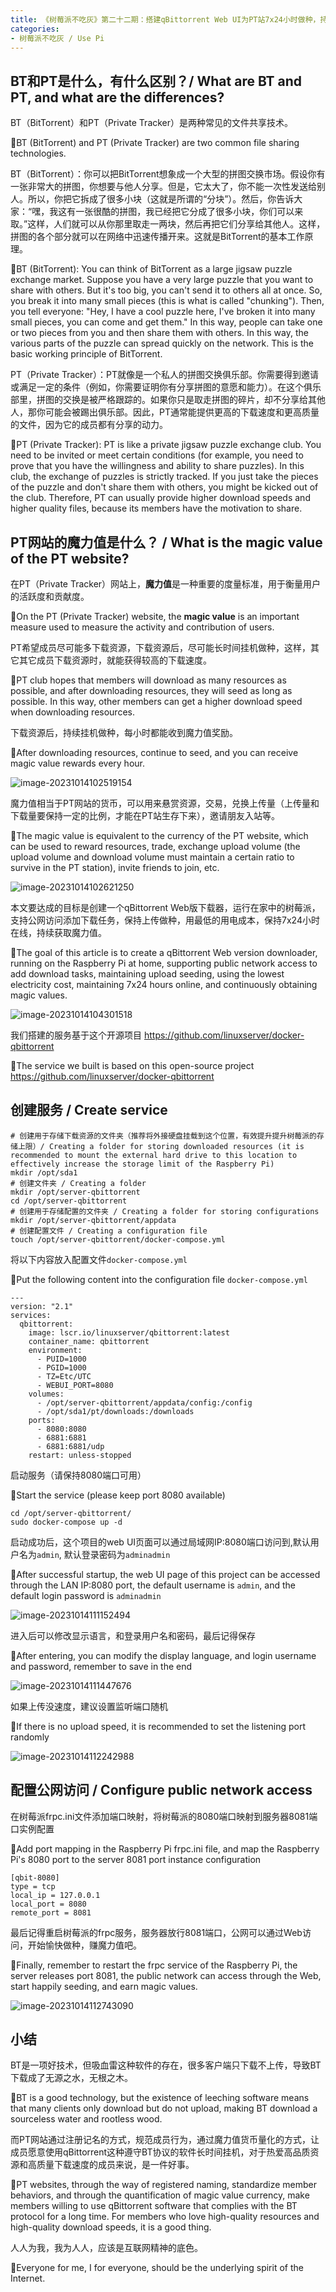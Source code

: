 ```yaml
---
title: 《树莓派不吃灰》第二十二期：搭建qBittorrent Web UI为PT站7x24小时做种，持续获取魔力值 / 《Use Pi》Issue 22 Building qBittorrent Web UI for PT site to seed 7x24 hours, continuously obtaining magic values
categories:
- 树莓派不吃灰 / Use Pi
---
```


## BT和PT是什么，有什么区别？/ What are BT and PT, and what are the differences?

BT（BitTorrent）和PT（Private Tracker）是两种常见的文件共享技术。

🌈BT (BitTorrent) and PT (Private Tracker) are two common file sharing technologies.

BT（BitTorrent）：你可以把BitTorrent想象成一个大型的拼图交换市场。假设你有一张非常大的拼图，你想要与他人分享。但是，它太大了，你不能一次性发送给别人。所以，你把它拆成了很多小块（这就是所谓的“分块”）。然后，你告诉大家：“嘿，我这有一张很酷的拼图，我已经把它分成了很多小块，你们可以来取。”这样，人们就可以从你那里取走一两块，然后再把它们分享给其他人。这样，拼图的各个部分就可以在网络中迅速传播开来。这就是BitTorrent的基本工作原理。

🌈BT (BitTorrent): You can think of BitTorrent as a large jigsaw puzzle exchange market. Suppose you have a very large puzzle that you want to share with others. But it's too big, you can't send it to others all at once. So, you break it into many small pieces (this is what is called "chunking"). Then, you tell everyone: "Hey, I have a cool puzzle here, I've broken it into many small pieces, you can come and get them." In this way, people can take one or two pieces from you and then share them with others. In this way, the various parts of the puzzle can spread quickly on the network. This is the basic working principle of BitTorrent.

PT（Private Tracker）：PT就像是一个私人的拼图交换俱乐部。你需要得到邀请或满足一定的条件（例如，你需要证明你有分享拼图的意愿和能力）。在这个俱乐部里，拼图的交换是被严格跟踪的。如果你只是取走拼图的碎片，却不分享给其他人，那你可能会被踢出俱乐部。因此，PT通常能提供更高的下载速度和更高质量的文件，因为它的成员都有分享的动力。

🌈PT (Private Tracker): PT is like a private jigsaw puzzle exchange club. You need to be invited or meet certain conditions (for example, you need to prove that you have the willingness and ability to share puzzles). In this club, the exchange of puzzles is strictly tracked. If you just take the pieces of the puzzle and don't share them with others, you might be kicked out of the club. Therefore, PT can usually provide higher download speeds and higher quality files, because its members have the motivation to share.

## PT网站的魔力值是什么？ / What is the magic value of the PT website?

在PT（Private Tracker）网站上，**魔力值**是一种重要的度量标准，用于衡量用户的活跃度和贡献度。

🌈On the PT (Private Tracker) website, the **magic value** is an important measure used to measure the activity and contribution of users.

PT希望成员尽可能多下载资源，下载资源后，尽可能长时间挂机做种，这样，其它其它成员下载资源时，就能获得较高的下载速度。

🌈PT club hopes that members will download as many resources as possible, and after downloading resources, they will seed as long as possible. In this way, other members can get a higher download speed when downloading resources.

下载资源后，持续挂机做种，每小时都能收到魔力值奖励。

🌈After downloading resources, continue to seed, and you can receive magic value rewards every hour.

![image-20231014102519154](https://cdn.fangyuanxiaozhan.com/assets/1697250320427YRQHpwHA.png)

魔力值相当于PT网站的货币，可以用来悬赏资源，交易，兑换上传量（上传量和下载量要保持一定的比例，才能在PT站生存下来），邀请朋友入站等。

🌈The magic value is equivalent to the currency of the PT website, which can be used to reward resources, trade, exchange upload volume (the upload volume and download volume must maintain a certain ratio to survive in the PT station), invite friends to join, etc.

![image-20231014102621250](https://cdn.fangyuanxiaozhan.com/assets/1697250381751rbNzQ7Cc.png)

本文要达成的目标是创建一个qBittorrent Web版下载器，运行在家中的树莓派，支持公网访问添加下载任务，保持上传做种，用最低的用电成本，保持7x24小时在线，持续获取魔力值。

🌈The goal of this article is to create a qBittorrent Web version downloader, running on the Raspberry Pi at home, supporting public network access to add download tasks, maintaining upload seeding, using the lowest electricity cost, maintaining 7x24 hours online, and continuously obtaining magic values.

![image-20231014104301518](https://cdn.fangyuanxiaozhan.com/assets/1697251382599XaXdHD1J.png)



我们搭建的服务基于这个开源项目 https://github.com/linuxserver/docker-qbittorrent

🌈The service we built is based on this open-source project https://github.com/linuxserver/docker-qbittorrent

## 创建服务 / Create service

```
# 创建用于存储下载资源的文件夹（推荐将外接硬盘挂载到这个位置，有效提升提升树莓派的存储上限）/ Creating a folder for storing downloaded resources (it is recommended to mount the external hard drive to this location to effectively increase the storage limit of the Raspberry Pi)
mkdir /opt/sda1
# 创建文件夹 / Creating a folder
mkdir /opt/server-qbittorrent
cd /opt/server-qbittorrent
# 创建用于存储配置的文件夹 / Creating a folder for storing configurations
mkdir /opt/server-qbittorrent/appdata
# 创建配置文件 / Creating a configuration file
touch /opt/server-qbittorrent/docker-compose.yml
```

将以下内容放入配置文件`docker-compose.yml`

🌈Put the following content into the configuration file `docker-compose.yml`

```
---
version: "2.1"
services:
  qbittorrent:
    image: lscr.io/linuxserver/qbittorrent:latest
    container_name: qbittorrent
    environment:
      - PUID=1000
      - PGID=1000
      - TZ=Etc/UTC
      - WEBUI_PORT=8080
    volumes:
      - /opt/server-qbittorrent/appdata/config:/config
      - /opt/sda1/pt/downloads:/downloads
    ports:
      - 8080:8080
      - 6881:6881
      - 6881:6881/udp
    restart: unless-stopped
```

启动服务（请保持8080端口可用）

🌈Start the service (please keep port 8080 available)

```
cd /opt/server-qbittorrent/
sudo docker-compose up -d
```

启动成功后，这个项目的web UI页面可以通过局域网IP:8080端口访问到,默认用户名为`admin`, 默认登录密码为`adminadmin`

🌈After successful startup, the web UI page of this project can be accessed through the LAN IP:8080 port, the default username is `admin`, and the default login password is `adminadmin`

![image-20231014111152494](https://cdn.fangyuanxiaozhan.com/assets/1697253113671DMTjGWkh.png)

进入后可以修改显示语言，和登录用户名和密码，最后记得保存

🌈After entering, you can modify the display language, and login username and password, remember to save in the end

![image-20231014111447676](https://cdn.fangyuanxiaozhan.com/assets/1697253288574nzWXdcsw.png)



如果上传没速度，建议设置监听端口随机

🌈If there is no upload speed, it is recommended to set the listening port randomly

![image-20231014112242988](https://cdn.fangyuanxiaozhan.com/assets/1697253763745KNkQAtED.png)



## 配置公网访问 / Configure public network access

在树莓派frpc.ini文件添加端口映射，将树莓派的8080端口映射到服务器8081端口实例配置

🌈Add port mapping in the Raspberry Pi frpc.ini file, and map the Raspberry Pi's 8080 port to the server 8081 port instance configuration

```
[qbit-8080]
type = tcp
local_ip = 127.0.0.1
local_port = 8080
remote_port = 8081
```

最后记得重启树莓派的frpc服务，服务器放行8081端口，公网可以通过Web访问，开始愉快做种，赚魔力值吧。

🌈Finally, remember to restart the frpc service of the Raspberry Pi, the server releases port 8081, the public network can access through the Web, start happily seeding, and earn magic values.

![image-20231014112743090](https://cdn.fangyuanxiaozhan.com/assets/16972540638260WmFRPc3.png)



## 小结

BT是一项好技术，但吸血雷这种软件的存在，很多客户端只下载不上传，导致BT下载成了无源之水，无根之木。

🌈BT is a good technology, but the existence of leeching software means that many clients only download but do not upload, making BT download a sourceless water and rootless wood.



而PT网站通过注册记名的方式，规范成员行为，通过魔力值货币量化的方式，让成员愿意使用qBittorrent这种遵守BT协议的软件长时间挂机，对于热爱高品质资源和高质量下载速度的成员来说，是一件好事。

🌈PT websites, through the way of registered naming, standardize member behaviors, and through the quantification of magic value currency, make members willing to use qBittorrent software that complies with the BT protocol for a long time. For members who love high-quality resources and high-quality download speeds, it is a good thing.



人人为我，我为人人，应该是互联网精神的底色。

🌈Everyone for me, I for everyone, should be the underlying spirit of the Internet.
